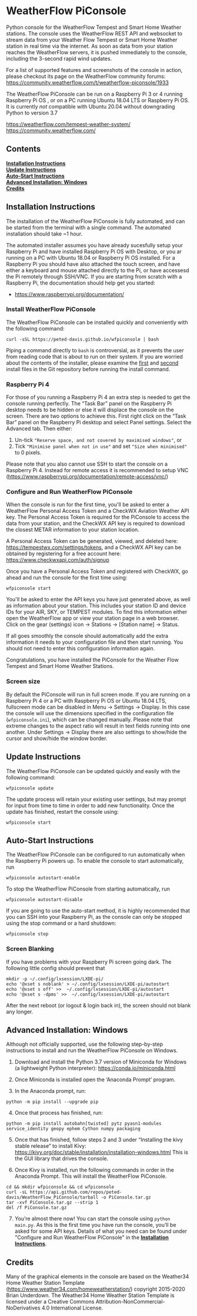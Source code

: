 # WeatherFlow PiConsole
Python console for the WeatherFlow Tempest and Smart Home Weather
stations. The console uses the WeatherFlow REST API and websocket to stream data
from your Weather Flow Tempest or Smart Home Weather station in real time via
the internet. As soon as data from your station reaches the WeatherFlow servers, 
it is pushed immediately to the console, including the 3-second rapid wind 
updates.

For a list of supported features and screenshots of the console in action, please
checkout its page on the WeatherFlow community forums: https://community.weatherflow.com/t/weatherflow-piconsole/1933

The WeatherFlow PiConsole can be run on a Raspberry Pi 3 or 4 running Raspberry 
Pi OS , or on a PC running Ubuntu 18.04 LTS or Raspberry Pi OS. It is  currently 
*not* compatible with Ubuntu 20.04 without downgrading Python to version 3.7 

https://weatherflow.com/tempest-weather-system/<br/>
https://community.weatherflow.com/

## Contents

**[Installation Instructions](#installation-instructions)**<br>
**[Update Instructions](#update-instructions)**<br>
**[Auto-Start Instructions](#auto-start-instructions)**<br>
**[Advanced Installation: Windows](#advanced-installation-windows)**<br>
**[Credits](#credits)**<br>

## Installation Instructions

The installation of the WeatherFlow PiConsole is fully automated, and can
be started from the terminal with a single command. The automated installation
should take ~1 hour.

The automated installer assumes you have already sucesfully setup your Raspberry
Pi and have installed Raspberry Pi OS with Desktop, or you ar running on a PC
with Ubuntu 18.04 or Raspberry Pi OS installed. For a Raspberry Pi you should 
have also attached the touch screen, and have either a keyboard and mouse attached
directly to the Pi, or have accessesd the Pi remotely through SSH/VNC. If you
are starting from scratch with a Raspberry Pi, the documentation should help 
get you started:

* https://www.raspberrypi.org/documentation/

### Install WeatherFlow PiConsole

The WeatherFlow PiConsole can be installed quickly and conveniently with the
following command:
```
curl -sSL https://peted-davis.github.io/wfpiconsole | bash
```
Piping a command directly to ```bash``` is controversial, as it prevents the
user from reading code that is about to run on their system. If you are worried
about the contents of the installer, please examine the [first](https://raw.githubusercontent.com/peted-davis/peted-davis.github.io/master/wfpiconsole)
and [second](https://raw.githubusercontent.com/peted-davis/WeatherFlow_PiConsole/master/wfpiconsole.sh)
install files in the Git repository before running the install command.

### Raspberry Pi 4

For those of you running a Raspberry Pi 4 an extra step is needed to get the
console running perfectly. The “Task Bar” panel on the Raspberry Pi desktop
needs to be hidden or else it will displace the console on the screen. There are
two options to achieve this. First right click on the “Task Bar” panel on the
Raspberry Pi desktop and select Panel settings. Select the Advanced tab. Then
either:

1. Un-tick ```"Reserve space, and not covered by maximised windows"```, or
2. Tick ```"Minimise panel when not in use"``` and set ```"Size when minimised"``` to 0 pixels.

Please note that you also cannot use SSH to start the console on a Raspberry Pi
4. Instead for remote access it is recommended to setup VNC (https://www.raspberrypi.org/documentation/remote-access/vnc/)

### Configure and Run WeatherFlow PiConsole

When the console is run for the first time, you'll be asked to enter a
WeatherFlow Personal Access Token and a CheckWX Aviation Weather API key. The
Personal Access Token is required for the PiConsole to access the data from your
station, and the CheckWX API key is required to download the closest METAR 
information to your station location. 

A Personal Access Token can be generated, viewed, and deleted here: https://tempestwx.com/settings/tokens,
and a CheckWX API key can be obtained by registering for a free account here: 
https://www.checkwxapi.com/auth/signup

Once you have a Personal Access Token and registered with CheckWX, go ahead 
and run the console for the first time using:
```
wfpiconsole start
```
You'll be asked to enter the API keys you have just generated above, as well
as information about your station. This includes your station ID and device IDs
for your AIR, SKY, or TEMPEST modules. To find this information either open the
WeatherFlow app or view your station page in a web browser. Click on the gear 
(settings) icon -> Stations -> [Station name] -> Status.

If all goes smoothly the console should automatically add the extra information
it needs to your configuration file and then start running. You should not need
to enter this configuration information again.

Congratulations, you have installed the PiConsole for the Weather Flow Tempest 
and Smart Home Weather Stations.

### Screen size

By default the PiConsole will run in full screen mode. If you are running on a 
Raspberry Pi 4 or a PC with Raspberry Pi OS or Ubuntu 18.04 LTS, fullscreen mode 
can be disabled in Menu -> Settings -> Display. In this case the console will 
use the dimensions specified in the configuration file (```wfpiconsole.ini```), 
which can be changed manually. Please note that extreme changes to the aspect 
ratio will result in text fields running into one another. Under Settings -> 
Display there are also settings to show/hide the cursor and show/hide the window
border.  

## Update Instructions

The WeatherFlow PiConsole can be updated quickly and easily with the following
command:
```
wfpiconsole update
```
The update process will retain your existing user settings, but may prompt for
input from time to time in order to add new functionality. Once the update has
finished, restart the console using:
```
wfpiconsole start
```

## Auto-Start Instructions

The WeatherFlow PiConsole can be configured to run automatically when the
Raspberry Pi powers up. To enable the console to start automatically, run
```
wfpiconsole autostart-enable
```
To stop the WeatherFlow PiConsole from starting automatically, run
```
wfpiconsole autostart-disable
```
If you are going to use the auto-start method, it is highly recommended that you
can SSH into your Raspberry Pi, as the console can only be stopped using the
stop command or a hard shutdown:
```
wfpiconsole stop
```

### Screen Blanking

If you have problems with your Raspberry Pi screen going dark. The following little config should prevent that

```
mkdir -p ~/.config/lxsession/LXDE-pi/
echo '@xset s noblank' > ~/.config/lxsession/LXDE-pi/autostart
echo '@xset s off' >>  ~/.config/lxsession/LXDE-pi/autostart
echo '@xset s -dpms' >>  ~/.config/lxsession/LXDE-pi/autostart
```
After the next reboot (or logout & login back in), the screen should not blank any longer.

## Advanced Installation: Windows

Although not officially supported, use the following step-by-step instructions
to install and run the WeatherFlow PiConsole on Windows.

1. Download and install the Python 3.7 version of Miniconda for Windows (a
lightweight Python interpreter): https://conda.io/miniconda.html

2. Once Miniconda is installed open the ‘Anaconda Prompt’ program.

3. In the Anaconda prompt, run:
```
python -m pip install --upgrade pip
```

4. Once that process has finished, run:
```
python -m pip install autobahn[twisted] pytz pyasn1-modules service_identity geopy ephem Cython numpy packaging
```

5. Once that has finished, follow steps 2 and 3 under “Installing the kivy
stable release” to install Kivy: https://kivy.org/doc/stable/installation/installation-windows.html
This is the GUI library that drives the console.

6. Once Kivy is installed, run the following commands in order in the Anaconda
Prompt. This will install the WeatherFlow PiConsole.
```
cd && mkdir wfpiconsole && cd wfpiconsole
curl -sL https://api.github.com/repos/peted-davis/WeatherFlow_PiConsole/tarball -o PiConsole.tar.gz
tar -xvf PiConsole.tar.gz --strip 1
del /f PiConsole.tar.gz
```

7. You’re almost there now! You can start the console using ```python main.py```.
As this is the first time you have run the console, you’ll be asked for some API
keys. Details of what you need can be found under "Configure and Run WeatherFlow
PiConsole" in the **[Installation Instructions](#installation-instructions)**.

## Credits

Many of the graphical elements in the console are based on the Weather34 Home
Weather Station Template (https://www.weather34.com/homeweatherstation/)
copyright 2015-2020 Brian Underdown. The Weather34 Home Weather Station Template
is licensed under a Creative Commons Attribution-NonCommercial-NoDerivatives 4.0
International License.
